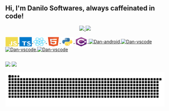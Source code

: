 
<!---
danilosoftwares/danilosoftwares is a ✨ special ✨ repository because its `README.md` (this file) appears on your GitHub profile.
You can click the Preview link to take a look at your changes!
--->

## Hi, I'm Danilo Softwares, always caffeinated in code!
<div align="center">
  <a href="https://github.com/danilosoftwares">
  <img height="180em" src="https://github-readme-stats.vercel.app/api?username=danilosoftwares&show_icons=true&theme=github_dark&include_all_commits=true&count_private=true"/>
  <img height="180em" src="https://github-readme-stats.vercel.app/api/top-langs/?username=danilosoftwares&layout=compact&langs_count=7&theme=github_dark"/>
</div>
<div style="display: inline_block"><br>
  <img align="center" alt="Dan-Js" height="30" width="40" src="https://raw.githubusercontent.com/devicons/devicon/master/icons/javascript/javascript-plain.svg">
  <img align="center" alt="Dan-Ts" height="30" width="40" src="https://raw.githubusercontent.com/devicons/devicon/master/icons/typescript/typescript-plain.svg">
  <img align="center" alt="Dan-React" height="30" width="40" src="https://raw.githubusercontent.com/devicons/devicon/master/icons/react/react-original.svg">
  <img align="center" alt="Dan-HTML" height="30" width="40" src="https://raw.githubusercontent.com/devicons/devicon/master/icons/html5/html5-original.svg">
    <img align="center" alt="Dan-Python" height="30" width="40" src="https://raw.githubusercontent.com/devicons/devicon/master/icons/python/python-original.svg">
  <img align="center" alt="Dan-Csharp" height="30" width="40" src="https://raw.githubusercontent.com/devicons/devicon/master/icons/csharp/csharp-original.svg">
  <img align="center" alt="Dan-android" height="30" width="40" src="https://cdn.jsdelivr.net/gh/devicons/devicon/icons/android/android-original.svg" />
 <img align="center" alt="Dan-vscode" height="30" width="40" src="https://cdn.jsdelivr.net/gh/devicons/devicon/icons/vscode/vscode-original.svg" />
 <img align="center" alt="Dan-vscode" height="30" width="40" src="https://cdn.jsdelivr.net/gh/devicons/devicon/icons/nodejs/nodejs-original.svg" />
  
   <img align="center" alt="Dan-vscode" height="30" width="30" src="https://user-images.githubusercontent.com/6978003/28999656-cb0677aa-7a1c-11e7-975d-25ed65555cc8.png" />
</div>
  
  ##
 
<div>   
  <a href = "mailto:danilo.softwares@gmail.com"><img src="https://img.shields.io/badge/-Gmail-%23333?style=for-the-badge&logo=gmail&logoColor=white" target="_blank"></a>
  <a href="https://www.linkedin.com/in/danilo-souza-programador" target="_blank"><img src="https://img.shields.io/badge/-LinkedIn-%230077B5?style=for-the-badge&logo=linkedin&logoColor=white" target="_blank"></a> 
 
 ![Snake animation](https://github.com/danilosoftwares/danilosoftwares/blob/output/github-contribution-grid-snake.svg)
  
</div>
